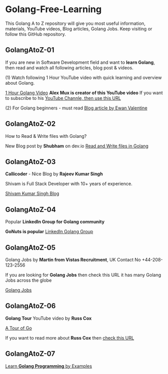 # Golang-Free-Learning

This Golang A to Z repository will give you most useful information, materials, YouTube videos, Blog articles, Golang Jobs. Keep visiting or follow this GitHub repository. 



## GolangAtoZ-01 

If you are new in Software Development field and want to **learn Golang**, then read and watch all following articles, blog post & videos.

(1) Watch following 1 Hour YouTube video with quick learning and overview about Golang.

[1 Hour Golang Video](https://www.youtube.com/watch?v=8uiZC0l4Ajw)  **Alex Mux is creator of this YouTube video** If you want to subscribe to his [YouTube Channle, then use this URL](https://youtube.com/@mr_mux408?si=xKljk5S7n6kLKagK) 


(2) For Golang beginners - must read [Blog article by Ewan Valentine](https://ewanvalentine.io/blog/advice-for-new-go-programmers)



## GolangAtoZ-02 

How to Read & Write files with Golang?

New Blog post by **Shubham** on dev.io [Read and Write files in Golang](https://dev.to/schadokar/read-and-write-files-in-golang-2b75)



## GolangAtoZ-03

**Callicoder** - Nice Blog by **Rajeev Kumar Singh**

Shivam is Full Stack Developer with 10+ years of experience.

[Shivam Kumar Singh Blog](https://www.callicoder.com/)



## GolangAtoZ-04 

Popular **LinkedIn Group for Golang community**

**GoNuts is popular** [LinkedIn Golang Group](https://www.linkedin.com/groups/3712244/)



## GolangAtoZ-05  

Golang Jobs by **Martin from Vistas Recruitment**, UK Contact No +44-208-123-2556 

If you are looking for **Golang Jobs** then check this URL it has many Golang Jobs across the globe

[Golang Jobs](https://www.golangprojects.com/)



## GolangAtoZ-06

**Golang Tour** YouTube video by **Russ Cox** 

[A Tour of Go](https://www.youtube.com/watch?v=ytEkHepK08c)

If you want to read more about **Russ Cox** then [check this URL](https://swtch.com/~rsc/)



## GolangAtoZ-07

[Learn **Golang Programming** by Examples](https://gobyexample.com/)

